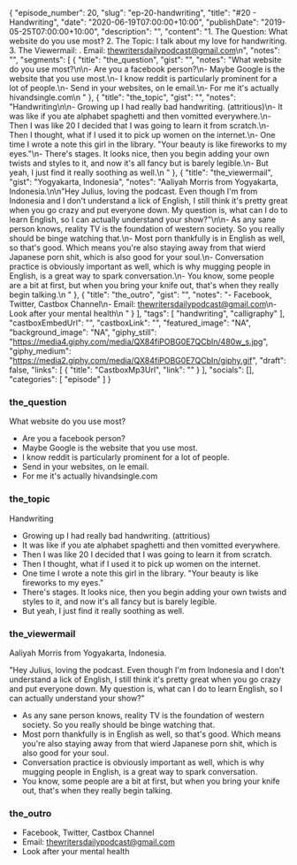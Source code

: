 {
	"episode_number": 20,
	"slug": "ep-20-handwriting",
	"title": "#20 - Handwriting",
	"date": "2020-06-19T07:00:00+10:00",
	"publishDate": "2019-05-25T07:00:00+10:00",
	"description": "",
	"content": "1. The Question: What website do you use most? 2. The Topic: I talk about my love for handwriting. 3. The Viewermail: . Email: thewritersdailypodcast@gmail.com\n",
	"notes": "",
	"segments": [
		{
			"title": "the_question",
			"gist": "",
			"notes": "What website do you use most?\n\n- Are you a facebook person?\n- Maybe Google is the website that you use most.\n- I know reddit is particularly prominent for a lot of people.\n- Send in your websites, on le email.\n- For me it's actually hivandsingle.com\n      "
		},
		{
			"title": "the_topic",
			"gist": "",
			"notes": "Handwriting\n\n- Growing up I had really bad handwriting. (attritious)\n- It was like if you ate alphabet spaghetti and then vomitted everywhere.\n- Then I was like 20 I decided that I was going to learn it from scratch.\n- Then I thought, what if I used it to pick up women on the internet.\n- One time I wrote a note this girl in the library. \"Your beauty is like fireworks to my eyes.\"\n- There's stages. It looks nice, then you begin adding your own twists and styles to it, and now it's all fancy but is barely legible.\n- But yeah, I just find it really soothing as well.\n      "
		},
		{
			"title": "the_viewermail",
			"gist": "Yogyakarta, Indonesia",
			"notes": "Aaliyah Morris from Yogyakarta, Indonesia.\n\n\"Hey Julius, loving the podcast. Even though I'm from Indonesia and I don't understand a lick of English, I still think it's pretty great when you go crazy and put everyone down. My question is, what can I do to learn English, so I can actually understand your show?\"\n\n- As any sane person knows, reality TV is the foundation of western society. So you really should be binge watching that.\n- Most porn thankfully is in English as well, so that's good. Which means you're also staying away from that wierd Japanese porn shit, which is also good for your soul.\n- Conversation practice is obviously important as well, which is why mugging people in English, is a great way to spark conversation.\n- You know, some people are a bit at first, but when you bring your knife out, that's when they really begin talking.\n      "
		},
		{
			"title": "the_outro",
			"gist": "",
			"notes": "- Facebook, Twitter, Castbox Channel\n- Email: thewritersdailypodcast@gmail.com\n- Look after your mental health\n      "
		}
	],
	"tags": [
		"handwriting",
		"calligraphy"
	],
	"castboxEmbedUrl": "",
	"castboxLink": "",
	"featured_image": "NA",
	"background_image": "NA",
	"giphy_still": "https://media4.giphy.com/media/QX84fiPOBG0E7QCbIn/480w_s.jpg",
	"giphy_medium": "https://media2.giphy.com/media/QX84fiPOBG0E7QCbIn/giphy.gif",
	"draft": false,
	"links": [
		{
			"title": "CastboxMp3Url",
			"link": ""
		}
	],
	"socials": [],
	"categories": [
		"episode"
	]
}

### the_question

What website do you use most?

- Are you a facebook person?
- Maybe Google is the website that you use most.
- I know reddit is particularly prominent for a lot of people.
- Send in your websites, on le email.
- For me it's actually hivandsingle.com
      
### the_topic

Handwriting

- Growing up I had really bad handwriting. (attritious)
- It was like if you ate alphabet spaghetti and then vomitted everywhere.
- Then I was like 20 I decided that I was going to learn it from scratch.
- Then I thought, what if I used it to pick up women on the internet.
- One time I wrote a note this girl in the library. "Your beauty is like fireworks to my eyes."
- There's stages. It looks nice, then you begin adding your own twists and styles to it, and now it's all fancy but is barely legible.
- But yeah, I just find it really soothing as well.
      
### the_viewermail

Aaliyah Morris from Yogyakarta, Indonesia.

"Hey Julius, loving the podcast. Even though I'm from Indonesia and I don't understand a lick of English, I still think it's pretty great when you go crazy and put everyone down. My question is, what can I do to learn English, so I can actually understand your show?"

- As any sane person knows, reality TV is the foundation of western society. So you really should be binge watching that.
- Most porn thankfully is in English as well, so that's good. Which means you're also staying away from that wierd Japanese porn shit, which is also good for your soul.
- Conversation practice is obviously important as well, which is why mugging people in English, is a great way to spark conversation.
- You know, some people are a bit at first, but when you bring your knife out, that's when they really begin talking.
      
### the_outro

- Facebook, Twitter, Castbox Channel
- Email: thewritersdailypodcast@gmail.com
- Look after your mental health
      
